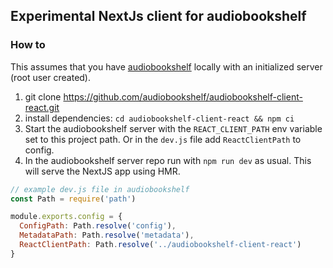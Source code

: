 ## Experimental NextJs client for audiobookshelf

### How to

This assumes that you have [audiobookshelf](https://github.com/advplyr/audiobookshelf) locally with an initialized server (root user created).

1. git clone https://github.com/audiobookshelf/audiobookshelf-client-react.git
2. install dependencies: `cd audiobookshelf-client-react && npm ci`
3. Start the audiobookshelf server with the `REACT_CLIENT_PATH` env variable set to this project path. Or in the `dev.js` file add `ReactClientPath` to config.
4. In the audiobookshelf server repo run with `npm run dev` as usual. This will serve the NextJS app using HMR.

```js
// example dev.js file in audiobookshelf
const Path = require('path')

module.exports.config = {
  ConfigPath: Path.resolve('config'),
  MetadataPath: Path.resolve('metadata'),
  ReactClientPath: Path.resolve('../audiobookshelf-client-react')
}
```
